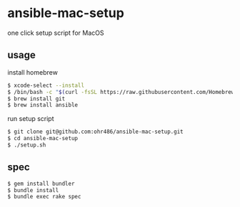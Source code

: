 # ansible-mac-setup

one click setup script for MacOS

## usage

install homebrew

```bash
$ xcode-select --install
$ /bin/bash -c "$(curl -fsSL https://raw.githubusercontent.com/Homebrew/install/HEAD/install.sh)"
$ brew install git
$ brew install ansible
```

run setup script

```bash
$ git clone git@github.com:ohr486/ansible-mac-setup.git
$ cd ansible-mac-setup
$ ./setup.sh
```

## spec

```bash
$ gem install bundler
$ bundle install
$ bundle exec rake spec
```

